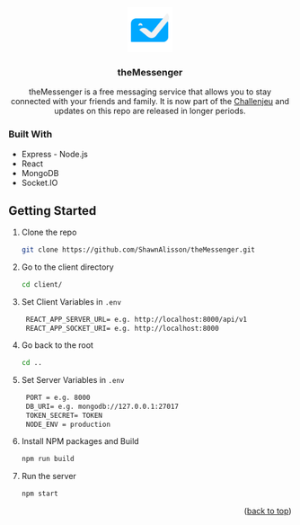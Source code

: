 <!-- PROJECT LOGO -->
<br />
<div align="center">
  <a href="https://github.com/ShaiiiaN/theMessenger">
    <img src="client/public/logo192.png" alt="Logo" width="80" height="80">
  </a>

  <h3 align="center">theMessenger</h3>

  <p align="center">
    theMessenger is a free messaging service that allows you to stay connected with your friends and family. It is now part of the <a href="https://challenjeu.com">Challenjeu</a> and updates on this repo are released in longer periods.
  </p>
</div>

### Built With

- Express - Node.js
- React
- MongoDB
- Socket.IO

<!-- GETTING STARTED -->

## Getting Started

1. Clone the repo

   ```sh
   git clone https://github.com/ShawnAlisson/theMessenger.git
   ```

2. Go to the client directory

   ```sh
   cd client/
   ```

3. Set Client Variables in `.env`

   ```shell
    REACT_APP_SERVER_URL= e.g. http://localhost:8000/api/v1
    REACT_APP_SOCKET_URI= e.g. http://localhost:8000
   ```

4. Go back to the root

   ```sh
   cd ..
   ```

5. Set Server Variables in `.env`

   ```shell
    PORT = e.g. 8000
    DB_URI= e.g. mongodb://127.0.0.1:27017
    TOKEN_SECRET= TOKEN
    NODE_ENV = production
   ```

6. Install NPM packages and Build

   ```sh
   npm run build
   ```

7. Run the server
   ```sh
   npm start
   ```

<p align="right">(<a href="#readme-top">back to top</a>)</p>
